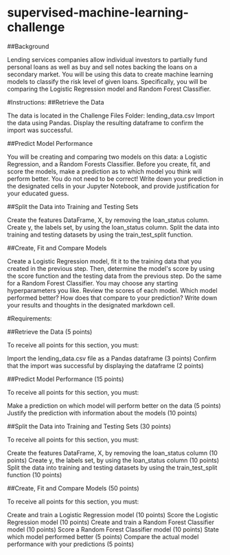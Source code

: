 # supervised-machine-learning-challenge

##Background

Lending services companies allow individual investors to partially fund personal loans as well as buy and sell notes backing the loans on a secondary market.
You will be using this data to create machine learning models to classify the risk level of given loans. Specifically, you will be comparing the Logistic Regression model and Random Forest Classifier.

#Instructions:
##Retrieve the Data

The data is located in the Challenge Files Folder:
lending_data.csv
Import the data using Pandas. Display the resulting dataframe to confirm the import was successful.

##Predict Model Performance

You will be creating and comparing two models on this data: a Logistic Regression, and a Random Forests Classifier. Before you create, fit, and score the models, make a prediction as to which model you think will perform better. You do not need to be correct!
Write down your prediction in the designated cells in your Jupyter Notebook, and provide justification for your educated guess.

##Split the Data into Training and Testing Sets

Create the features DataFrame, X, by removing the loan_status column. Create y, the labels set, by using the loan_status column. Split the data into training and testing datasets by using the train_test_split function.

##Create, Fit and Compare Models

Create a Logistic Regression model, fit it to the training data that you created in the previous step. Then, determine the model's score by using the score function and the testing data from the previous step. Do the same for a Random Forest Classifier. You may choose any starting hyperparameters you like.
Review the scores of each model. Which model performed better? How does that compare to your prediction? Write down your results and thoughts in the designated markdown cell.

#Requirements:

##Retrieve the Data (5 points)

To receive all points for this section, you must:

Import the lending_data.csv file as a Pandas dataframe (3 points)
Confirm that the import was successful by displaying the dataframe (2 points)

##Predict Model Performance (15 points)

To receive all points for this section, you must:

Make a prediction on which model will perform better on the data (5 points)
Justify the prediction with information about the models (10 points)

##Split the Data into Training and Testing Sets (30 points)

To receive all points for this section, you must:

Create the features DataFrame, X, by removing the loan_status column (10 points)
Create y, the labels set, by using the loan_status column (10 points)
Split the data into training and testing datasets by using the train_test_split function (10 points)

##Create, Fit and Compare Models (50 points)

To receive all points for this section, you must:

Create and train a Logistic Regression model (10 points)
Score the Logistic Regression model (10 points)
Create and train a Random Forest Classifier model (10 points)
Score a Random Forest Classifier model (10 points)
State which model performed better (5 points)
Compare the actual model performance with your predictions (5 points)
